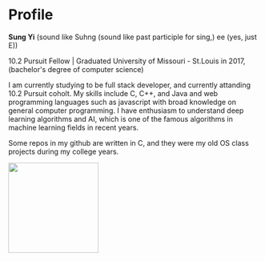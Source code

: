 # Profile

__Sung Yi__ (sound like Suhng (sound like past participle for sing,) ee (yes, just E))

10.2 Pursuit Fellow | Graduated University of Missouri - St.Louis in 2017, (bachelor's degree of computer science)

I am currently studying to be full stack developer, and currently attanding 10.2 Pursuit coholt.
My skills include C, C++, and Java and web programming languages such as javascript with broad knowledge on general computer programming.
I have enthusiasm to understand deep learning algorithms and AI, which is one of the famous algorithms in  machine learning fields in recent years. 

Some repos in my github are written in C, and they were my old OS class projects during my college years.

<img height="180em" src="https://github-readme-stats.vercel.app/api?username=dreamseekerfromn&show_icons=true&hide_border=true&&count_private=true&include_all_commits=true" />
